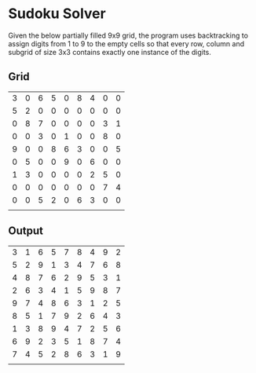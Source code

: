 # Sudoku Solver
Given the below partially filled 9x9 grid, the program uses backtracking to assign digits from 1 to 9 to the empty cells so that every row, column and subgrid of size 3x3 contains exactly one instance of the digits.

## Grid
| | | | | | | | | |
|-|-|-|-|-|-|-|-|-|
|3|0|6|5|0|8|4|0|0|
|5|2|0|0|0|0|0|0|0|
|0|8|7|0|0|0|0|3|1|
|0|0|3|0|1|0|0|8|0|
|9|0|0|8|6|3|0|0|5|
|0|5|0|0|9|0|6|0|0|
|1|3|0|0|0|0|2|5|0|
|0|0|0|0|0|0|0|7|4|
|0|0|5|2|0|6|3|0|0|
| | | | | | | | | |

## Output
| | | | | | | | | |
|-|-|-|-|-|-|-|-|-|
|3|1|6|5|7|8|4|9|2|
|5|2|9|1|3|4|7|6|8|
|4|8|7|6|2|9|5|3|1|
|2|6|3|4|1|5|9|8|7|
|9|7|4|8|6|3|1|2|5|
|8|5|1|7|9|2|6|4|3|
|1|3|8|9|4|7|2|5|6|
|6|9|2|3|5|1|8|7|4|
|7|4|5|2|8|6|3|1|9|
| | | | | | | | | |
